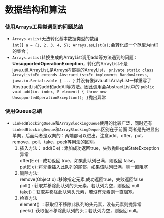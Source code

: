 # 数据结构和算法
### 使用Arrays工具类遇到的问题总结
* `Arrays.asList`无法转化基本数据类型的数组  
`int[] a = {1, 2, 3, 4, 5}; Arrays.asList(a);`会转化成一个范型为int[]的集合；
* `Arrays.asList`转换生成的ArrayList调用add等方法遇到的问题：**UnsupportedOperationException**，转化的ArrayList不是java.util.ArrayList,是Arrays内部类的ArrayList，
`private static class ArrayList<E> extends AbstractList<E>
implements RandomAccess, java.io.Serializable
{
    ...
}`
并没有像java.util.ArrayList一样重写了AbstractList的add和addAll等方法。因此调用会AbstractList中的
`public void add(int index, E element) {
    throw new UnsupportedOperationException();
}`抛出异常
### 使用Queue总结
*  `LinkedBlockingQueue`和`ArrayBlockingQueue`使用的比较广泛，同时还有`LinkedBlockingDeque`和`ArrayBlockingDeque`.区别在于前面
两者是先进显出单向，后面两者是双向的：两端都可以进出。注意add、offer、put、remove、poll、take、peek等用法的区别。
   1. 插入方法：
   add(E e) : 添加成功返回true，失败抛IllegalStateException异常  
   offer(E e) : 成功返回 true，如果此队列已满，则返回 false。  
   put(E e) :将元素插入此队列的尾部，如果该队列已满，则一直阻塞
   2. 删除方法:  
   remove(Object o) :移除指定元素,成功返回true，失败返回false  
   poll() : 获取并移除此队列的头元素，若队列为空，则返回 null  
   take()：获取并移除此队列头元素，若没有元素则一直阻塞。
   3. 检查方法  
   element() ：获取但不移除此队列的头元素，没有元素则抛异常  
   peek() :获取但不移除此队列的头；若队列为空，则返回 null。

